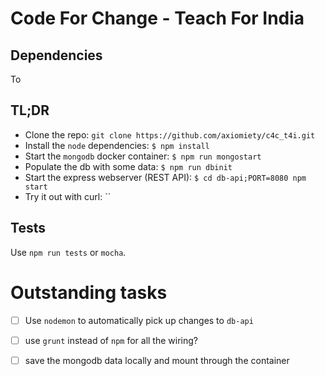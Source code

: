 # Code For Change - Teach For India

## Dependencies

To

## TL;DR

  * Clone the repo: `git clone https://github.com/axiomiety/c4c_t4i.git`
  * Install the `node` dependencies: `$ npm install`
  * Start the `mongodb` docker container: `$ npm run mongostart`
  * Populate the db with some data: `$ npm run dbinit`
  * Start the express webserver (REST API): `$ cd db-api;PORT=8080 npm start`
  * Try it out with curl: ``

## Tests

Use `npm run tests` or `mocha`.

# Outstanding tasks

- [ ] Use `nodemon` to automatically pick up changes to `db-api`
- [ ] use `grunt` instead of `npm` for all the wiring?
- [ ] save the mongodb data locally and mount through the container

